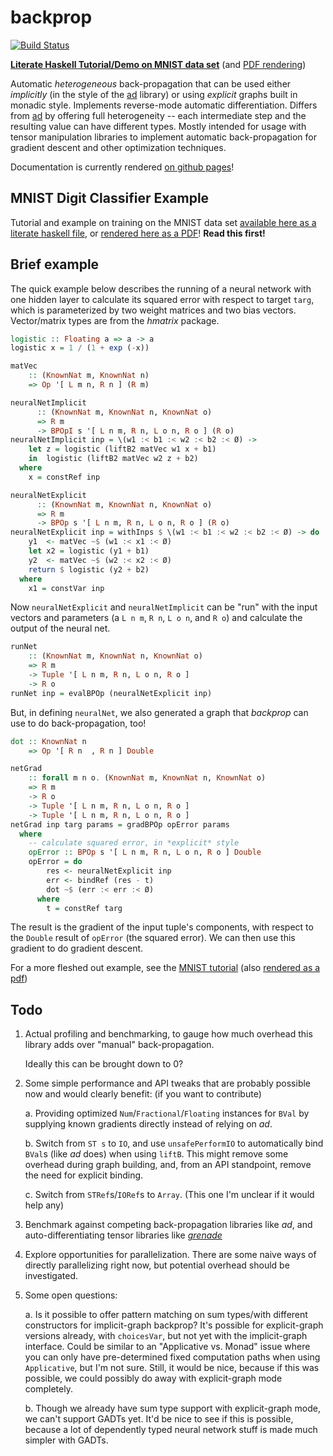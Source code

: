 backprop
========

[![Build Status](https://travis-ci.org/mstksg/backprop.svg?branch=master)](https://travis-ci.org/mstksg/backprop)

[**Literate Haskell Tutorial/Demo on MNIST data set**][mnist-lhs] (and [PDF
rendering][mnist-pdf])

Automatic *heterogeneous* back-propagation that can be used either *implicitly*
(in the style of the [ad][] library) or using *explicit* graphs built in
monadic style.  Implements reverse-mode automatic differentiation.  Differs
from [ad][] by offering full heterogeneity -- each intermediate step and the
resulting value can have different types.  Mostly intended for usage with
tensor manipulation libraries to implement automatic back-propagation for
gradient descent and other optimization techniques.

[ad]: http://hackage.haskell.org/package/ad

Documentation is currently rendered [on github pages][docs]!

[docs]: https://mstksg.github.io/backprop

MNIST Digit Classifier Example
------------------------------

Tutorial and example on training on the MNIST data set [available here as a
literate haskell file][mnist-lhs], or [rendered here as a PDF][mnist-pdf]!
**Read this first!**

[mnist-lhs]: https://github.com/mstksg/backprop/blob/master/samples/MNIST.lhs
[mnist-pdf]: https://github.com/mstksg/backprop/blob/master/renders/MNIST.pdf


Brief example
-------------

The quick example below describes the running of a neural network with one
hidden layer to calculate its squared error with respect to target `targ`,
which is parameterized by two weight matrices and two bias vectors.
Vector/matrix types are from the *hmatrix* package.

~~~haskell
logistic :: Floating a => a -> a
logistic x = 1 / (1 + exp (-x))

matVec
    :: (KnownNat m, KnownNat n)
    => Op '[ L m n, R n ] (R m)

neuralNetImplicit
      :: (KnownNat m, KnownNat n, KnownNat o)
      => R m
      -> BPOpI s '[ L n m, R n, L o n, R o ] (R o)
neuralNetImplicit inp = \(w1 :< b1 :< w2 :< b2 :< Ø) ->
    let z = logistic (liftB2 matVec w1 x + b1)
    in  logistic (liftB2 matVec w2 z + b2)
  where
    x = constRef inp

neuralNetExplicit
      :: (KnownNat m, KnownNat n, KnownNat o)
      => R m
      -> BPOp s '[ L n m, R n, L o n, R o ] (R o)
neuralNetExplicit inp = withInps $ \(w1 :< b1 :< w2 :< b2 :< Ø) -> do
    y1  <- matVec ~$ (w1 :< x1 :< Ø)
    let x2 = logistic (y1 + b1)
    y2  <- matVec ~$ (w2 :< x2 :< Ø)
    return $ logistic (y2 + b2)
  where
    x1 = constVar inp
~~~

Now `neuralNetExplicit` and `neuralNetImplicit` can be "run" with the input
vectors and parameters (a `L n m`, `R n`, `L o n`, and `R o`) and calculate the
output of the neural net.

~~~haskell
runNet
    :: (KnownNat m, KnownNat n, KnownNat o)
    => R m
    -> Tuple '[ L n m, R n, L o n, R o ]
    -> R o
runNet inp = evalBPOp (neuralNetExplicit inp)
~~~

But, in defining `neuralNet`, we also generated a graph that *backprop* can
use to do back-propagation, too!

~~~haskell
dot :: KnownNat n
    => Op '[ R n  , R n ] Double

netGrad
    :: forall m n o. (KnownNat m, KnownNat n, KnownNat o)
    => R m
    -> R o
    -> Tuple '[ L n m, R n, L o n, R o ]
    -> Tuple '[ L n m, R n, L o n, R o ]
netGrad inp targ params = gradBPOp opError params
  where
    -- calculate squared error, in *explicit* style
    opError :: BPOp s '[ L n m, R n, L o n, R o ] Double
    opError = do
        res <- neuralNetExplicit inp
        err <- bindRef (res - t)
        dot ~$ (err :< err :< Ø)
      where
        t = constRef targ
~~~

The result is the gradient of the input tuple's components, with respect
to the `Double` result of `opError` (the squared error).  We can then use
this gradient to do gradient descent.

For a more fleshed out example, see the [MNIST tutorial][mnist-lhs] (also
[rendered as a pdf][mnist-pdf])

Todo
----

1.  Actual profiling and benchmarking, to gauge how much overhead this library
    adds over "manual" back-propagation.

    Ideally this can be brought down to 0?

2.  Some simple performance and API tweaks that are probably possible now and
    would clearly benefit: (if you want to contribute)

    a.  Providing optimized `Num`/`Fractional`/`Floating` instances for `BVal`
        by supplying known gradients directly instead of relying on *ad*.

    b.  Switch from `ST s` to `IO`, and use `unsafePerformIO` to automatically
        bind `BVal`s (like *ad* does) when using `liftB`.  This might remove
        some overhead during graph building, and, from an API standpoint,
        remove the need for explicit binding.

    c.  Switch from `STRef`s/`IORef`s to `Array`.  (This one I'm unclear if it
        would help any)

3.  Benchmark against competing back-propagation libraries like *ad*, and
    auto-differentiating tensor libraries like *[grenade][]*

    [grenade]: https://github.com/HuwCampbell/grenade

4.  Explore opportunities for parallelization.  There are some naive ways of
    directly parallelizing right now, but potential overhead should be
    investigated.

5.  Some open questions:

    a.  Is it possible to offer pattern matching on sum types/with different
        constructors for implicit-graph backprop?  It's possible for
        explicit-graph versions already, with `choicesVar`, but not yet with
        the implicit-graph interface.  Could be similar to an "Applicative vs.
        Monad" issue where you can only have pre-determined fixed computation
        paths when using `Applicative`, but I'm not sure.  Still, it would be
        nice, because if this was possible, we could possibly do away with
        explicit-graph mode completely.

    b.  Though we already have sum type support with explicit-graph mode, we
        can't support GADTs yet.  It'd be nice to see if this is possible,
        because a lot of dependently typed neural network stuff is made much
        simpler with GADTs.
